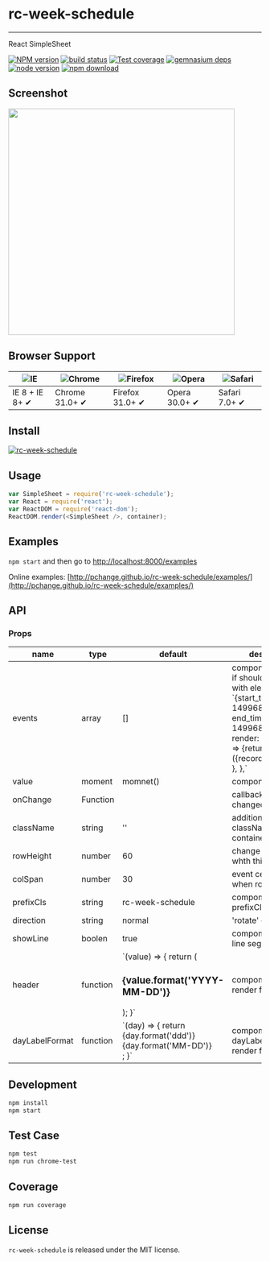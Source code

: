 # rc-week-schedule
---

React SimpleSheet

[![NPM version][npm-image]][npm-url]
[![build status][travis-image]][travis-url]
[![Test coverage][coveralls-image]][coveralls-url]
[![gemnasium deps][gemnasium-image]][gemnasium-url]
[![node version][node-image]][node-url]
[![npm download][download-image]][download-url]

[npm-image]: http://img.shields.io/npm/v/rc-week-schedule.svg?style=flat-square
[npm-url]: http://npmjs.org/package/rc-week-schedule
[travis-image]: https://img.shields.io/travis/pchange/rc-week-schedule.svg?style=flat-square
[travis-url]: https://travis-ci.org/pchange/rc-week-schedule
[coveralls-image]: https://img.shields.io/coveralls/pchange/rc-week-schedule.svg?style=flat-square
[coveralls-url]: https://coveralls.io/r/pchange/rc-week-schedule?branch=master
[gemnasium-image]: http://img.shields.io/gemnasium/pchange/rc-week-schedule.svg?style=flat-square
[gemnasium-url]: https://gemnasium.com/pchange/rc-week-schedule
[node-image]: https://img.shields.io/badge/node.js-%3E=_0.10-green.svg?style=flat-square
[node-url]: http://nodejs.org/download/
[download-image]: https://img.shields.io/npm/dm/rc-week-schedule.svg?style=flat-square
[download-url]: https://npmjs.org/package/rc-week-schedule

## Screenshot

<img src="https://raw.githubusercontent.com/pchange/rc-week-schedule/master/screenshot/weekschedule.jpeg" width="450"/>

## Browser Support

|![IE](https://raw.github.com/alrra/browser-logos/master/internet-explorer/internet-explorer_48x48.png) | ![Chrome](https://raw.github.com/alrra/browser-logos/master/chrome/chrome_48x48.png) | ![Firefox](https://raw.github.com/alrra/browser-logos/master/firefox/firefox_48x48.png) | ![Opera](https://raw.github.com/alrra/browser-logos/master/opera/opera_48x48.png) | ![Safari](https://raw.github.com/alrra/browser-logos/master/safari/safari_48x48.png)|
| --- | --- | --- | --- | --- |
| IE 8 + IE 8+ ✔ | Chrome 31.0+ ✔ | Firefox 31.0+ ✔ | Opera 30.0+ ✔ | Safari 7.0+ ✔ |


## Install

[![rc-week-schedule](https://nodei.co/npm/rc-week-schedule.png)](https://npmjs.org/package/rc-week-schedule)

## Usage

```js
var SimpleSheet = require('rc-week-schedule');
var React = require('react');
var ReactDOM = require('react-dom');
ReactDOM.render(<SimpleSheet />, container);
```

## Examples

`npm start` and then go to
[http://localhost:8000/examples](http://localhost:8000/examples)

Online examples: [http://pchange.github.io/rc-week-schedule/examples/](http://pchange.github.io/rc-week-schedule/examples/)

## API

### Props

<table class="table table-bordered table-striped">
    <thead>
    <tr>
        <th style="width: 100px;">name</th>
        <th style="width: 50px;">type</th>
        <th style="width: 50px;">default</th>
        <th>description</th>
    </tr>
    </thead>
    <tbody>
        <tr>
          <td>events</td>
          <td>array</td>
          <td>[]</td>
          <td>components events, if should be as array with elem object link `{start_time: 1499684400, end_time: 1499688000, render: (cell, record) => {return (<span>{record.start_time}</span>); },
        },`</td>
        </tr>
        <tr>
          <td>value</td>
          <td>moment</td>
          <td>momnet()</td>
          <td>components value</td>
        </tr>
        <tr>
          <td>onChange</td>
          <td>Function</td>
          <td></td>
          <td>callback when value changed initiative</td>
        </tr>
        <tr>
          <td>className</td>
          <td>string</td>
          <td>''</td>
          <td>additional className at container</td>
        </tr>
        <tr>
          <td>rowHeight</td>
          <td>number</td>
          <td>60</td>
          <td>change row Height whth this props</td>
        </tr>
        <tr>
          <td>colSpan</td>
          <td>number</td>
          <td>30</td>
          <td>event cell colSpan when rotate</td>
        </tr>
        <tr>
          <td>prefixCls</td>
          <td>string</td>
          <td>rc-week-schedule</td>
          <td>compoments prefixCls class</td>
        </tr>
        <tr>
          <td>direction</td>
          <td>string</td>
          <td>normal</td>
          <td>'rotate' or 'normal'</td>
        </tr>
        <tr>
          <td>showLine</td>
          <td>boolen</td>
          <td>true</td>
          <td>compoments table line segmentation</td>
        </tr>
        <tr>
          <td>header</td>
          <td>function</td>
          <td>`(value) => {
      return (<h3>{value.format('YYYY-MM-DD')}</h3>);
    }`</td>
          <td>compoments header render func</td>
        </tr>
        <tr>
          <td>dayLabelFormat</td>
          <td>function</td>
          <td>`(day) => {
      return <div>{day.format('ddd')}<br />{day.format('MM-DD')}</div>;
    }`</td>
          <td>compoments dayLabelFormat render func</td>
        </tr>
    </tbody>
</table>

## Development

```bash
npm install
npm start
```

## Test Case

```bash
npm test
npm run chrome-test
```

## Coverage

```bash
npm run coverage
```

## License

`rc-week-schedule` is released under the MIT license.
